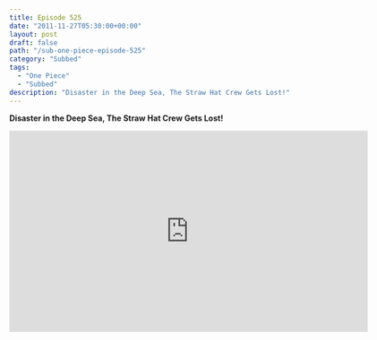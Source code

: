 ```yaml
---
title: Episode 525
date: "2011-11-27T05:30:00+00:00"
layout: post
draft: false
path: "/sub-one-piece-episode-525"
category: "Subbed"
tags:
  - "One Piece"
  - "Subbed"
description: "Disaster in the Deep Sea, The Straw Hat Crew Gets Lost!"
---
```


**Disaster in the Deep Sea, The Straw Hat Crew Gets Lost!**

<iframe width="640" height="360" src="https://www.rapidvideo.com/e/G6FRPF62FG" frameborder="0" marginwidth=0 marginheight=0 scrolling=no allowfullscreen></iframe>

